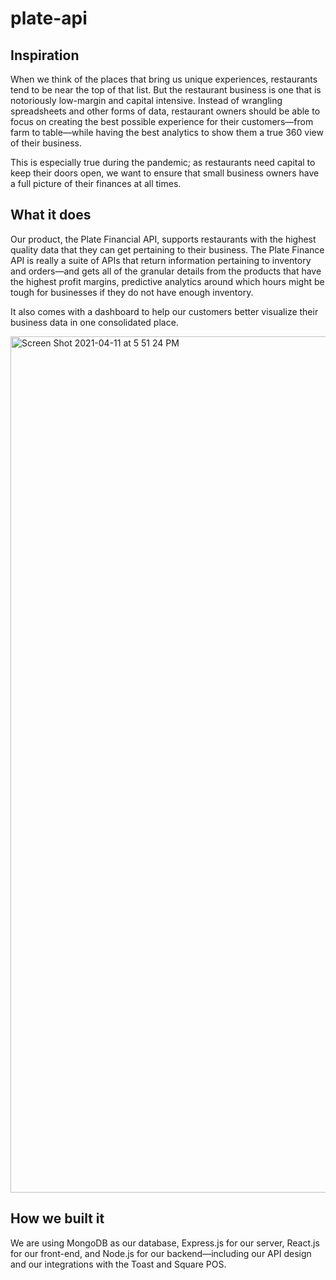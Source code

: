 # plate-api

## Inspiration

When we think of the places that bring us unique experiences, restaurants tend to be near the top of that list. But the restaurant business is one that is notoriously low-margin and capital intensive. Instead of wrangling spreadsheets and other forms of data, restaurant owners should be able to focus on creating the best possible experience for their customers—from farm to table—while having the best analytics to show them a true 360 view of their business.

This is especially true during the pandemic; as restaurants need capital to keep their doors open, we want to ensure that small business owners have a full picture of their finances at all times.

## What it does

Our product, the Plate Financial API, supports restaurants with the highest quality data that they can get pertaining to their business. The Plate Finance API is really a suite of APIs that return information pertaining to inventory and orders—and gets all of the granular details from the products that have the highest profit margins, predictive analytics around which hours might be tough for businesses if they do not have enough inventory.

It also comes with a dashboard to help our customers better visualize their business data in one consolidated place.

<img width="1370" alt="Screen Shot 2021-04-11 at 5 51 24 PM" src="https://user-images.githubusercontent.com/27901581/114324220-98b7ac00-9aee-11eb-84fd-30cd998bf7a2.png">

## How we built it

We are using MongoDB as our database, Express.js for our server, React.js for our front-end, and Node.js for our backend—including our API design and our integrations with the Toast and Square POS.
